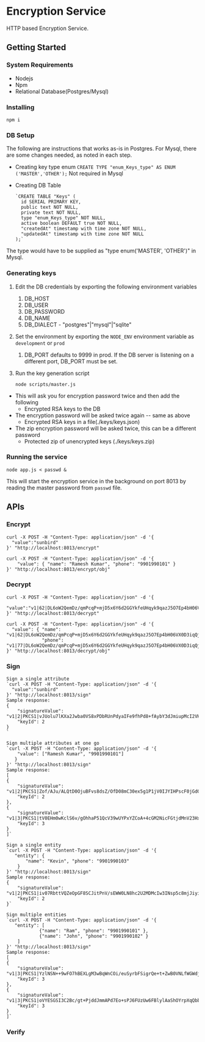 # Encryption Service
HTTP based Encryption Service.

## Getting Started

### System Requirements

* Nodejs
* Npm
* Relational Database(Postgres/Mysql)

### Installing

`npm i`

### DB Setup
The following are instructions that works as-is in Postgres. For Mysql, there are some
changes needed, as noted in each step.

* Creating key type enum
    `CREATE TYPE "enum_Keys_type" AS ENUM ('MASTER','OTHER');`
Not required in Mysql

* Creating DB Table

      `CREATE TABLE "Keys" (
        id SERIAL PRIMARY KEY,
        public text NOT NULL,
        private text NOT NULL,
        type "enum_Keys_type" NOT NULL,
        active boolean DEFAULT true NOT NULL,
        "createdAt" timestamp with time zone NOT NULL,
        "updatedAt" timestamp with time zone NOT NULL
      );`
The type would have to be supplied as "type enum('MASTER', 'OTHER')" in Mysql.

### Generating keys

1. Edit the DB credentials by exporting the following environment variables
    1. DB_HOST
    1. DB_USER
    1. DB_PASSWORD
    1. DB_NAME
    1. DB_DIALECT - "postgres"|"mysql"|"sqlite"
1. Set the environment by exporting the `NODE_ENV` environment variable as `development` or `prod`
    1. DB_PORT defaults to 9999 in prod. If the DB server is listening on a different port, DB_PORT must be set.
1. Run the key generation script

      `node scripts/master.js`
 * This will ask you for encryption password twice and then add the following
     * Encrypted RSA keys to the DB
 * The encryption password will be asked twice again -- same as above
     * Encrypted RSA keys in a file(./keys/keys.json)
 * The zip encryption password will be asked twice, this can be a different password
     * Protected zip of unencrypted keys (./keys/keys.zip)


### Running the service

    node app.js < passwd &

 This will start the encryption service in the background on port 8013 by reading the master password from `passwd` file.


## APIs
### Encrypt
    curl -X POST -H "Content-Type: application/json" -d '{
      "value":"sunbird"
    }' "http://localhost:8013/encrypt"
    
    curl -X POST -H "Content-Type: application/json" -d '{
        "value": { "name": "Ramesh Kumar", "phone": "9901990101" }
    }' "http://localhost:8013/encrypt/obj"

### Decrypt

    curl -X POST -H "Content-Type: application/json" -d '{
      "value":"v1|62|DL6oW2QemDz/qmPcqP+mjD5x6Y6d2GGYkfeUHqyk9qazJ5O7Ep4bH06VX0D3iqQjckESFMXlE9nBDcy93JFVNw=="
    }' "http://localhost:8013/decrypt"

    curl -X POST -H "Content-Type: application/json" -d '{
      "value": { "name": "v1|62|DL6oW2QemDz/qmPcqP+mjD5x6Y6d2GGYkfeUHqyk9qazJ5O7Ep4bH06VX0D3iqQjckESFMXlE9nBDcy93JFVNw==",
                 "phone": "v1|77|DL6oW2QemDz/qmPcqP+mjD5x6Y6d2GGYkfeUHqyk9qazJ5O7Ep4bH06VX0D3iqQjckESFMXlE9nBDcy93JFVNw=="}
    }' "http://localhost:8013/decrypt/obj"
 
### Sign
    Sign a single attribute
    `curl -X POST -H "Content-Type: application/json" -d '{
      "value":"sunbird"
    }' "http://localhost:8013/sign"
    Sample response:
    {
        "signatureValue": "v1|2|PKCS1|vJUolu7lKXa2Jwba0VS8xPDbRUnPdyaIFe9fhPd8+fAybY3dJmiupMcI2VHlOhOWCT5+347PgPix8nn5hrs3Aw==",
        "keyId": 2
    }
    `
    
    Sign multiple attributes at one go
    `curl -X POST -H "Content-Type: application/json" -d '{
        "value": ["Ramesh Kumar", "9901990101"]
       }
    }' "http://localhost:8013/sign"
    Sample response:
    [
    {
        "signatureValue": "v1|2|PKCS1|Zof/AJu/ALQtD0OjuBFvs8dsZ/OfD08mC30ex5g1P1jV0IJYIHPscF0jGdGec/KkHmyvKkLU/hHiQ0czzr6Cvg==",
        "keyId": 2
    },
    {
        "signatureValue": "v1|3|PKCS1|tV0EHm0wKclS6v/gOhhaP51QcV39wUYPxYZCoA+4cGM2NicFGtjdMnV23HxZUR0CVxpVo91qBKeHbgpAD3/7pQ==",
        "keyId": 3
    }
    ]`

    Sign a single entity
    `curl -X POST -H "Content-Type: application/json" -d '{
       "entity": {
           "name": "Kevin", "phone": "9901990103" 
        } 
    }' "http://localhost:8013/sign"
    Sample response:
    {
        "signatureValue": "v1|2|PKCS1|iv07RbttVQZeOpGF8SCJitPnV/sEWW0LN8hc2U2MDMcIw3INsp5c8mjJiyiKvO31lS7LEflj20EOVvRmI3cRyw==",
        "keyId": 2
    }`

    Sign multiple entities
    `curl -X POST -H "Content-Type: application/json" -d '{
       "entity": [  
                {"name": "Ram", "phone": "9901990101" }, 
                {"name": "John", "phone": "9901990102" }
        ]
    }' "http://localhost:8013/sign"
    Sample response:
    [
    {
        "signatureValue": "v1|3|PKCS1|YzlNSN++9wFO7hBEXLgM3wBqWnCOi/euSyrbFSigrQe+t+ZwB0VNLfWGWdjwY8v28JTmns7T5cEArOcXeuqDbQ==",
        "keyId": 3
    },
    {
        "signatureValue": "v1|3|PKCS1|oVYESGSI3C2Bc/gt+PjddJmmAPd7Eo+sPJ6FUzUw6FBlylAaShOYrpXqQbbsSLx3IkPwVYdfIgo5Y/ZatU8WyA==",
        "keyId": 3
    }
    ]`

### Verify
